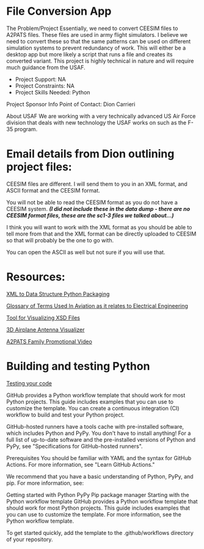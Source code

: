 # File Conversion App

The Problem/Project
Essentially, we need to convert CEESIM files to A2PATS files. These files are used in army flight simulators. I believe we need to convert these so that the same patterns can be used on different simulation systems to prevent redundancy of work. This will either be a desktop app but more likely a script that runs a file and creates its converted variant. This project is highly technical in nature and will require much guidance from the USAF.

- Project Support: NA
- Project Constraints: NA
- Project Skills Needed: Python

Project Sponsor Info
Point of Contact: Dion Carrieri

About USAF
We are working with a very technically advanced US Air Force division that deals with new technology the USAF works on such as the F-35 program.



# Email details from Dion outlining project files:

CEESIM files are different. I will send them to you in an XML format, and ASCII format and the CEESIM format.

You will not be able to read the CEESIM format as you do not have a CEESIM system. __*(I did not include these in the data dump - there are no CEESIM format files, these are the sc1-3 files we talked about...)*__

I think you will want to work with the XML format as you should be able to tell more from that and the XML format can be directly uploaded to CEESIM so that will probably be the one to go with.

You can open the ASCII as well but not sure if you will use that.

# Resources:

[XML to Data Structure Python Packaging](http://pyxb.sourceforge.net/)

[Glossary of Terms Used In Aviation as it relates to Electrical Engineering](https://www.radartutorial.eu/index.en.html)

[Tool for Visualizing XSD Files](http://visualxsd.com/)

[3D Airplane Antenna Visualizer](https://www.youtube.com/watch?v=jtxXOfzPdK4&ab_channel=TheVindicators)

[A2PATS Family Promotional Video](https://www.youtube.com/watch?v=xBHQJwdqe58&ab_channel=textronsystems)

# Building and testing Python
[Testing your code](https://docs.github.com/en/actions/guides/building-and-testing-python#testing-your-code)

GitHub provides a Python workflow template that should work for most Python projects. 
This guide includes examples that you can use to customize the template.  You can create a continuous integration (CI) workflow to build and test your Python project.

GitHub-hosted runners have a tools cache with pre-installed software, which includes Python and PyPy. You don't have to install anything! For a full list of up-to-date software and the pre-installed versions of Python and PyPy, see "Specifications for GitHub-hosted runners".

Prerequisites
You should be familiar with YAML and the syntax for GitHub Actions. For more information, see "Learn GitHub Actions."

We recommend that you have a basic understanding of Python, PyPy, and pip. For more information, see:

Getting started with Python
PyPy
Pip package manager
Starting with the Python workflow template
GitHub provides a Python workflow template that should work for most Python projects. This guide includes examples that you can use to customize the template. For more information, see the Python workflow template.

To get started quickly, add the template to the .github/workflows directory of your repository.


